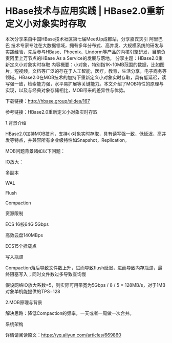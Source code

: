 # HBase技术与应用实践 | HBase2.0重新定义小对象实时存取

本次分享来自中国HBase技术社区第七届MeetUp成都站，分享嘉宾天引 阿里巴巴 技术专家专注在大数据领域，拥有多年分布式、高并发、大规模系统的研发与实践经验，先后参与HBase、Phoenix、Lindorm等产品的内核引擎研发，目前负责阿里上万节点的HBase As a Service的发展与落地。
分享主题：HBase2.0重新定义小对象实时存取
内容概要：小对象，特别指1K~10MB范围的数据，比如图片，短视频，文档等广泛的存在于人工智能，医疗，教育，生活分享，电子商务等领域。HBase2.0在MOB技术的加持下重新定义小对象实时存取，具有低延迟，读写强一致，检索能力强，水平易扩展等关键能力。本文介绍了MOB特性的原理与实现，以及与经典对象存储相比，MOB带来的差异性与优势。

下载链接：http://hbase.group/slides/167

参考链接：HBase2.0重新定义小对象实时存取

1.背景介绍

HBase2.0加持MOB技术，支持小对象实时存取，具有读写强一致，低延迟，高并发等特点，并兼容所有企业级特性如Snapshot，Replication。

MOB问题背景诸如以下问题：

IO放大：

多副本

WAL

Flush

Compaction

资源限制

ECS 16核64G 5Gbps

高效云盘140MBps

ECS15个挂载点

写入瓶颈

Compaction落后导致文件数上升，进而导致flush延迟，进而导致内存瓶颈，最终阻塞写入；同时文件数过多导致查询慢

假设网络IO放大系数=5，则实际可用带宽为5Gbps / 8 / 5 = 128MB/s，对于1MB对象单机能提供的TPS=128

2.MOB原理与背景

解决思路：降低Compaction的频率，一天或者一周做一次合并。

系统架构

详情请阅读原文：https://yq.aliyun.com/articles/669860
